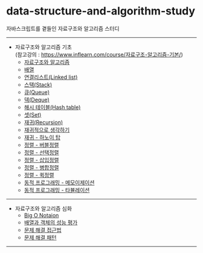 # data-structure-and-algorithm-study

자바스크립트를 곁들인 자료구조와 알고리즘 스터디

---

- 자료구조와 알고리즘 기초  
  (참고강의 : https://www.inflearn.com/course/자료구조-알고리즘-기본/)
  - [자료구조와 알고리즘](./basic/01-자료구조와-알고리즘/README.md)
  - [배열](./basic/02-배열/README.md)
  - [연결리스트(Linked list)](./basic/03-연결리스트/README.md)
  - [스택(Stack)](./basic/04-스택/README.md)
  - [큐(Queue)](./basic/05-큐/README.md)
  - [덱(Deque)](./basic/06-덱/README.md)
  - [해시 테이블(Hash table)](./basic/07-해시-테이블/README.md)
  - [셋(Set)](./basic/08-셋/README.md)
  - [재귀(Recursion)](./basic/09-재귀/README.md)
  - [재귀적으로 생각하기](./basic/10-재귀적으로-생각하기/README.md)
  - [재귀 - 하노이 탑](./basic/11-재귀-하노이탑/README.md)
  - [정렬 - 버블정렬](./basic/12-정렬-버블정렬/README.md)
  - [정렬 - 선택정렬](./basic/13-정렬-선택정렬/README.md)
  - [정렬 - 삽입정렬](./basic/14-정렬-삽입정렬/README.md)
  - [정렬 - 병합정렬](./basic/15-정렬-병합정렬/README.md)
  - [정렬 - 퀵정렬](./basic/16-정렬-퀵정렬/README.md)
  - [동적 프로그래밍 - 메모이제이션](./basic/17-동적프로그래밍-메모이제이션/README.md)
  - [동적 프로그래밍 - 타뷸레이션](./basic/18-동적프로그래밍-타뷸레이션/README.md)

---

- 자료구조와 알고리즘 심화
  - [Big O Notaion](./01-Big-O-Notation/README.md)
  - [배열과 객체의 성능 평가](./02-배열과-객체의-성능-평가/README.md)
  - [문제 해결 접근법](./03-문제해결-접근법/README.md)
  - [문제 해결 패턴](./04-문제해결-패턴/README.md)

---
